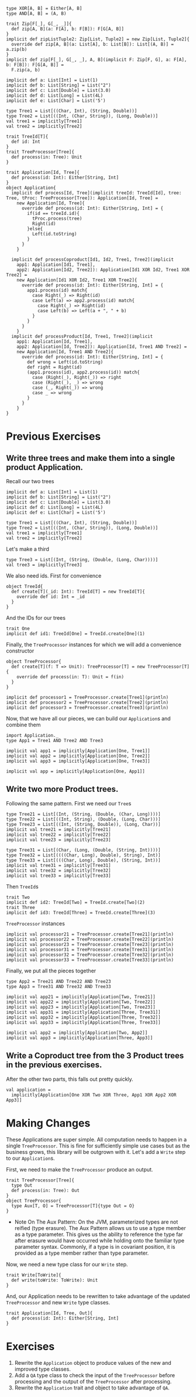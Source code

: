 ```tut:invisible
type XOR[A, B] = Either[A, B]
type AND[A, B] = (A, B)

trait Zip[F[_], G[_, _]]{
  def zip[A, B](a: F[A], b: F[B]): F[G[A, B]]
}
implicit def zipListTuple2: Zip[List, Tuple2] = new Zip[List, Tuple2]{
  override def zip[A, B](a: List[A], b: List[B]): List[(A, B)] = a.zip(b)
}
implicit def zip[F[_], G[_, _], A, B](implicit F: Zip[F, G], a: F[A], b: F[B]): F[G[A, B]] =
  F.zip(a, b)

implicit def a: List[Int] = List(1)
implicit def b: List[String] = List("2")
implicit def c: List[Double] = List(3.0)
implicit def d: List[Long] = List(4L)
implicit def e: List[Char] = List('5')

type Tree1 = List[((Char, Int), (String, Double))]
type Tree2 = List[((Int, (Char, String)), (Long, Double))]
val tree1 = implicitly[Tree1]
val tree2 = implicitly[Tree2]

trait TreeId[T]{
  def id: Int
}
trait TreeProcessor[Tree]{
  def process(in: Tree): Unit
}

trait Application[Id, Tree]{
  def process(id: Int): Either[String, Int]
}
object Application{
  implicit def process[Id, Tree](implicit treeId: TreeId[Id], tree: Tree, tProc: TreeProcessor[Tree]): Application[Id, Tree] =
    new Application[Id, Tree]{
      override def process(id: Int): Either[String, Int] = {
        if(id == treeId.id){
          tProc.process(tree)
          Right(id)
        }else{
          Left(id.toString)
        }
      }
    }

  implicit def processCoproduct[Id1, Id2, Tree1, Tree2](implicit
    app1: Application[Id1, Tree1],
    app2: Application[Id2, Tree2]): Application[Id1 XOR Id2, Tree1 XOR Tree2] =
    new Application[Id1 XOR Id2, Tree1 XOR Tree2]{
      override def process(id: Int): Either[String, Int] = {
        app1.process(id) match{
          case Right(_) => Right(id)
          case Left(a) => app2.process(id) match{
            case Right(_) => Right(id)
            case Left(b) => Left(a + ", " + b)
          }
        }
      }
    }
  implicit def processProduct[Id, Tree1, Tree2](implicit
    app1: Application[Id, Tree1],
    app2: Application[Id, Tree2]): Application[Id, Tree1 AND Tree2] =
    new Application[Id, Tree1 AND Tree2]{
      override def process(id: Int): Either[String, Int] = {
        def wrong = Left(id.toString)
        def right = Right(id)
        (app1.process(id), app2.process(id)) match{
          case (Right(_), Right(_)) => right
          case (Right(_), _) => wrong
          case (_, Right(_)) => wrong
          case _ => wrong
        }
      }
    }
}
```

# Previous Exercises
## Write three trees and make them into a single product Application.
Recall our two trees
```tut:book
implicit def a: List[Int] = List(1)
implicit def b: List[String] = List("2")
implicit def c: List[Double] = List(3.0)
implicit def d: List[Long] = List(4L)
implicit def e: List[Char] = List('5')

type Tree1 = List[((Char, Int), (String, Double))]
type Tree2 = List[((Int, (Char, String)), (Long, Double))]
val tree1 = implicitly[Tree1]
val tree2 = implicitly[Tree2]
```
Let's make a third
```tut:book
type Tree3 = List[(Int, (String, (Double, (Long, Char))))]
val tree3 = implicitly[Tree3]
```
We also need ids. First for convenience
```tut:book
object TreeId{
  def create[T](_id: Int): TreeId[T] = new TreeId[T]{
    override def id: Int = _id
  }
}
```
And the IDs for our trees
```tut:book
trait One
implicit def id1: TreeId[One] = TreeId.create[One](1)
```
Finally, the `TreeProcessor` instances for which we will add a convenience constructor
```tut:book
object TreeProcessor{
  def create[T](f: T => Unit): TreeProcessor[T] = new TreeProcessor[T]{
    override def process(in: T): Unit = f(in)
  }
}

implicit def processor1 = TreeProcessor.create[Tree1](println)
implicit def processor2 = TreeProcessor.create[Tree2](println)
implicit def processor3 = TreeProcessor.create[Tree3](println)
```
Now, that we have all our pieces, we can build our `Application`s and combine them
```tut:book
import Application._
type App1 = Tree1 AND Tree2 AND Tree3

implicit val app1 = implicitly[Application[One, Tree1]]
implicit val app2 = implicitly[Application[One, Tree2]]
implicit val app3 = implicitly[Application[One, Tree3]]

implicit val app = implicitly[Application[One, App1]]
```

## Write two more Product trees.
Following the same pattern. First we need our `Tree`s
```tut:book
type Tree21 = List[(Int, (String, (Double, (Char, Long))))]
type Tree22 = List[((Int, String), (Double, (Long, Char)))]
type Tree23 = List[((Int, (String, Double)), (Long, Char))]
implicit val tree21 = implicitly[Tree21]
implicit val tree22 = implicitly[Tree22]
implicit val tree23 = implicitly[Tree23]

type Tree31 = List[(Char, (Long, (Double, (String, Int))))]
type Tree32 = List[((((Char, Long), Double), String), Int)]
type Tree33 = List[(((Char, Long), Double), (String, Int))]
implicit val tree31 = implicitly[Tree31]
implicit val tree32 = implicitly[Tree32]
implicit val tree33 = implicitly[Tree33]
```
Then `TreeId`s
```tut:book
trait Two
implicit def id2: TreeId[Two] = TreeId.create[Two](2)
trait Three
implicit def id3: TreeId[Three] = TreeId.create[Three](3)
```
`TreeProcessor` instances
```tut:book
implicit val processor21 = TreeProcessor.create[Tree21](println)
implicit val processor22 = TreeProcessor.create[Tree22](println)
implicit val processor23 = TreeProcessor.create[Tree23](println)
implicit val processor31 = TreeProcessor.create[Tree31](println)
implicit val processor32 = TreeProcessor.create[Tree32](println)
implicit val processor33 = TreeProcessor.create[Tree33](println)
```
Finally, we put all the pieces together
```tut:book
type App2 = Tree21 AND Tree22 AND Tree23
type App3 = Tree31 AND Tree32 AND Tree33

implicit val app21 = implicitly[Application[Two, Tree21]]
implicit val app22 = implicitly[Application[Two, Tree22]]
implicit val app23 = implicitly[Application[Two, Tree23]]
implicit val app31 = implicitly[Application[Three, Tree31]]
implicit val app32 = implicitly[Application[Three, Tree32]]
implicit val app33 = implicitly[Application[Three, Tree33]]

implicit val app2 = implicitly[Application[Two, App2]]
implicit val app3 = implicitly[Application[Three, App3]]
```

## Write a Coproduct tree from the 3 Product trees in the previous exercises.
After the other two parts, this falls out pretty quickly.
```tut:book
val application =
  implicitly[Application[One XOR Two XOR Three, App1 XOR App2 XOR App3]]
```

# Making Changes
These Applications are super simple.
All computation needs to happen in a single `TreeProcessor`.
This is fine for sufficiently simple use cases but as the business grows,
this library will be outgrown with it.
Let's add a `Write` step to our `Application`s.

First, we need to make the `TreeProcessor` produce an output.
```tut:book
trait TreeProcessor[Tree]{
  type Out
  def process(in: Tree): Out
}
object TreeProcessor{
  type Aux[T, O] = TreeProcessor[T]{type Out = O}
}
```

- Note On The Aux Pattern: On the JVM, parameterized types are not reified (type erasure). The Aux Pattern allows us to use a type member as a type parameter. This gives us the ability to reference the type far after erasure would have occurred while holding onto the familiar type parameter syntax. Commonly, if a type is in covariant position, it is provided as a type member rather than type parameter.

Now, we need a new type class for our `Write` step.
```tut:book
trait Write[ToWrite]{
  def write(toWrite: ToWrite): Unit
}
```
And, our Application needs to be rewritten to take advantage of the updated `TreeProcessor` and new `Write` type classes.
```tut:book
trait Application[Id, Tree, Out]{
  def process(id: Int): Either[String, Int]
}
```

# Exercises
1. Rewrite the `Application` object to produce values of the new and improved type classes.
2. Add a `QA` type class to check the input of the `TreeProcessor` before processing and the output of the `TreeProcessor` after processing.
3. Rewrite the `Application` trait and object to take advantage of `QA`.
